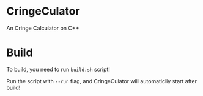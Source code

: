 # CringeCulator
An Cringe Calculator on C++

# Build
To build, you need to run `build.sh` script!

Run the script with `--run` flag, and CringeCulator will automaticlly start after build!
